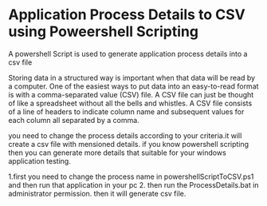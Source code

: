 # Application Process Details to CSV using Poweershell Scripting
A powershell Script is used to generate application process details into a csv file


Storing data in a structured way is important when that data will be read by a computer. One of the easiest ways to put data into an easy-to-read format is with a comma-separated value (CSV) file. A CSV file can just be thought of like a spreadsheet without all the bells and whistles. A CSV file consists of a line of headers to indicate column name and subsequent values for each column all separated by a comma.



you need to change the process details according to your criteria.it will create a csv file with mensioned details. if you know powershell scripting then you can generate more details that suitable for your windows application testing.

1.first you need to change the process name in powershellScriptToCSV.ps1 and then run that application in your pc
2. then run the ProcessDetails.bat in administrator permission. then it will generate csv file.
